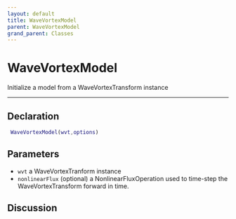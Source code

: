 ```yaml
---
layout: default
title: WaveVortexModel
parent: WaveVortexModel
grand_parent: Classes
---
```


#  WaveVortexModel

Initialize a model from a WaveVortexTransform instance


---

## Declaration
```matlab
 WaveVortexModel(wvt,options)
```
## Parameters
+ `wvt`  a WaveVortexTranform instance
+ `nonlinearFlux`  (optional) a NonlinearFluxOperation used to time-step the WaveVortexTransform forward in time.

## Discussion

        
